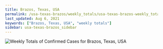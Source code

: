```yaml
---
title: Brazos, Texas, USA
permalink: /usa-texas-brazos/weekly_totals/usa-texas-brazos-weekly_totals.html
last_updated: Aug 6, 2021
keywords: ["Brazos, Texas, USA", "weekly totals"]
sidebar: usa-texas-brazos_sidebar
---
```


![Weekly Totals of Confirmed Cases for Brazos, Texas, USA](/covid_tracker/images/graphs/usa-texas-brazos-weekly_totals_graph.png)
